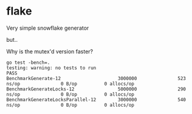 # flake
Very simple snowflake generator

but..

Why is the mutex'd version faster?

```
go test -bench=.
testing: warning: no tests to run
PASS
BenchmarkGenerate-12                     3000000               523 ns/op               0 B/op          0 allocs/op
BenchmarkGenerateLocks-12                5000000               290 ns/op               0 B/op          0 allocs/op
BenchmarkGenerateLocksParallel-12        3000000               540 ns/op               0 B/op          0 allocs/op
```
